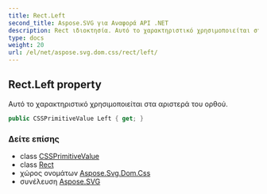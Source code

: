 ```yaml
---
title: Rect.Left
second_title: Aspose.SVG για Αναφορά API .NET
description: Rect ιδιοκτησία. Αυτό το χαρακτηριστικό χρησιμοποιείται στα αριστερά του ορθού.
type: docs
weight: 20
url: /el/net/aspose.svg.dom.css/rect/left/
---
```

## Rect.Left property

Αυτό το χαρακτηριστικό χρησιμοποιείται στα αριστερά του ορθού.

```csharp
public CSSPrimitiveValue Left { get; }
```

### Δείτε επίσης

* class [CSSPrimitiveValue](../../cssprimitivevalue/)
* class [Rect](../)
* χώρος ονομάτων [Aspose.Svg.Dom.Css](../../rect/)
* συνέλευση [Aspose.SVG](../../../)


